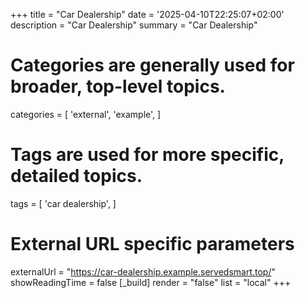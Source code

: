 +++
title = "Car Dealership"
date = '2025-04-10T22:25:07+02:00'
description = "Car Dealership"
summary = "Car Dealership"
# Categories are generally used for broader, top-level topics.
categories = [
 'external',
 'example',
]
# Tags are used for more specific, detailed topics.
tags = [
 'car dealership',
]
# External URL specific parameters
externalUrl = "https://car-dealership.example.servedsmart.top/"
showReadingTime = false
[_build]
render = "false"
list = "local"
+++
